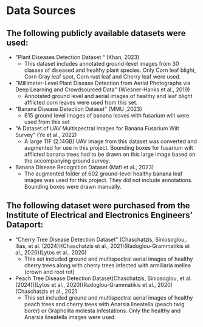 # Data Sources
## The following publicly available datasets were used:
- "Plant Diseases Detection Dataset “ (Khan, 2023)
    - This dataset includes annotated ground-level images from 30 classes of diseased and healthy plant species. Only Corn leaf blight, Corn Gray leaf spot, Corn rust leaf and Cherry leaf were used.
- "Millimeter-Level Plant Disease Detection from Aerial Photographs via Deep Learning and Crowdsourced Data" (Wiesner-Hanks et al., 2019) 
    - Annotated ground level and aerial images of healthy and leaf blight afflicted corn leaves were used from this set. 
- "Banana Disease Detection Dataset" (MMU ,2023)
    - 615 ground level images of banana leaves with fusarium wilt were used from this set
- "A Dataset of UAV Multispectral Images for Banana Fusarium Wilt Survey" (Ye et al., 2022)
    - A large TIF (2.14GB) UAV image from this dataset was converted and augmented for use in this project. Bounding boxes for fusarium wilt afflicted banana trees had to be drawn on this large image based on the accompanying ground survey.
- Banana Disease Recognition Dataset (Mafi et al., 2023)
    - The augmented folder of 602 ground-level healthy banana leaf images was used for this project. They did not include annotations. Bounding boxes were drawn manually. 
## The following dataset were purchased from the Institute of Electrical and Electronics Engineers’ Dataport:
- “Cherry Tree Disease Detection Dataset” (Chaschatzis, Siniosoglou,. Ilias, et al. (2024))(Chaschatzis et al., 2021)(Radoglou-Grammatikis et al., 2020)(Lytos et al., 2020)
    - This set included ground and multispectral aerial images of healthy cherry trees along with cherry trees infected with armillaria mellea (crown and root rot)
- Peach Tree Disease Detection Dataset(Chaschatzis, Siniosoglou, et al. (2024))(Lytos et al., 2020)(Radoglou-Grammatikis et al., 2020)(Chaschatzis et al., 2021
    - This set included ground and multispectral aerial images of healthy peach trees and cherry trees with Anarsia lineatella (peach twig borer) or Grapholita molesta infestations. Only the healthy and Anarsia lineatella images were used. 
